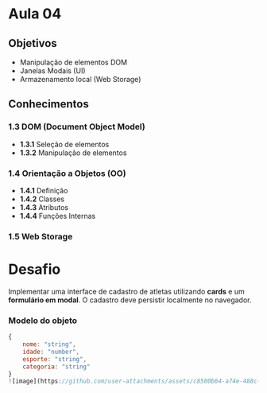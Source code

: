 # Aula 04

## Objetivos  
- Manipulação de elementos DOM  
- Janelas Modais (UI)  
- Armazenamento local (Web Storage)  

## Conhecimentos  

### 1.3 DOM (Document Object Model)  
- **1.3.1** Seleção de elementos  
- **1.3.2** Manipulação de elementos  

### 1.4 Orientação a Objetos (OO)  
- **1.4.1** Definição  
- **1.4.2** Classes  
- **1.4.3** Atributos  
- **1.4.4** Funções Internas  

### 1.5 Web Storage  

# Desafio  
Implementar uma interface de cadastro de atletas utilizando **cards** e um **formulário em modal**. O cadastro deve persistir localmente no navegador.  

### Modelo do objeto  
```js
{
    nome: "string",
    idade: "number",
    esporte: "string",
    categoria: "string"
}
![image](https://github.com/user-attachments/assets/c8500b64-a74e-488c-a335-916facbf1c8c)

